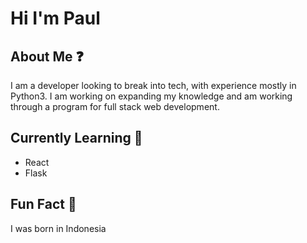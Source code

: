 # Hi I'm Paul 

## About Me ❓
I am a developer looking to break into tech, with experience mostly in Python3. I am working on expanding my knowledge and am working through a program for full stack web development.

## Currently Learning 🧠
- React
- Flask

## Fun Fact 🎈
I was born in Indonesia 

<!--
**Fourineye/Fourineye** is a ✨ _special_ ✨ repository because its `README.md` (this file) appears on your GitHub profile.

Here are some ideas to get you started:

- 🔭 I’m currently working on ...
- 🌱 I’m currently learning ...
- 👯 I’m looking to collaborate on ...
- 🤔 I’m looking for help with ...
- 💬 Ask me about ...
- 📫 How to reach me: ...
- 😄 Pronouns: ...
- ⚡ Fun fact: ...
-->
